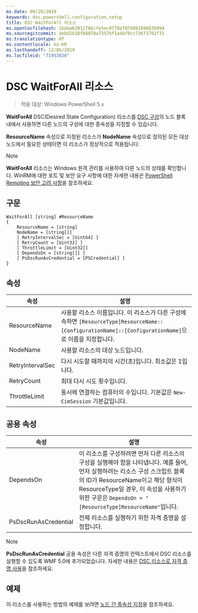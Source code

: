 ```yaml
---
ms.date: 09/20/2019
keywords: dsc,powershell,configuration,setup
title: DSC WaitForAll 리소스
ms.openlocfilehash: 1bdaa63812766cfe5ec0778ef07689109683b994
ms.sourcegitcommit: debd2b38fb8070a7357bf1a4bf9cc736f3702f31
ms.translationtype: HT
ms.contentlocale: ko-KR
ms.lasthandoff: 12/05/2019
ms.locfileid: "71953020"
---
```

# <a name="dsc-waitforall-resource"></a>DSC WaitForAll 리소스

> 적용 대상: Windows PowerShell 5.x

**WaitForAll** DSC(Desired State Configuration) 리소스를 [DSC 구성](../../../configurations/configurations.md)의 노드 블록 내에서 사용하면 다른 노드의 구성에 대한 종속성을 지정할 수 있습니다.

**ResourceName** 속성으로 지정된 리소스가 **NodeName** 속성으로 정의된 모든 대상 노드에서 필요한 상태이면 이 리소스가 정상적으로 적용됩니다.

> [!NOTE]
> **WaitForAll** 리소스는 Windows 원격 관리를 사용하여 다른 노드의 상태를 확인합니다. WinRM에 대한 포트 및 보안 요구 사항에 대한 자세한 내용은 [PowerShell Remoting 보안 고려 사항](/powershell/scripting/learn/remoting/winrmsecurity?view=powershell-6)을 참조하세요.

## <a name="syntax"></a>구문

```Syntax
WaitForAll [string] #ResourceName
{
    ResourceName = [string]
    NodeName = [string[]]
    [ RetryIntervalSec = [Uint64] ]
    [ RetryCount = [Uint32] ]
    [ ThrottleLimit = [Uint32]]
    [ DependsOn = [string[]] ]
    [ PsDscRunAsCredential = [PSCredential] ]
}
```

## <a name="properties"></a>속성

|속성 |설명 |
|---|---|
|ResourceName |사용할 리소스 이름입니다. 이 리소스가 다른 구성에 속하면 `[ResourceType]ResourceName::[ConfigurationName]::[ConfigurationName]`으로 이름을 지정합니다. |
|NodeName |사용할 리소스의 대상 노드입니다. |
|RetryIntervalSec |다시 시도할 때까지의 시간(초)입니다. 최소값은 1입니다. |
|RetryCount |최대 다시 시도 횟수입니다. |
|ThrottleLimit |동시에 연결하는 컴퓨터의 수입니다. 기본값은 `New-CimSession` 기본값입니다. |

## <a name="common-properties"></a>공용 속성

|속성 |설명 |
|---|---|
|DependsOn |이 리소스를 구성하려면 먼저 다른 리소스의 구성을 실행해야 함을 나타냅니다. 예를 들어, 먼저 실행하려는 리소스 구성 스크립트 블록의 ID가 ResourceName이고 해당 형식이 ResourceType일 경우, 이 속성을 사용하기 위한 구문은 `DependsOn = "[ResourceType]ResourceName"`입니다. |
|PsDscRunAsCredential |전체 리소스를 실행하기 위한 자격 증명을 설정합니다. |

> [!NOTE]
> **PsDscRunAsCredential** 공용 속성은 다른 자격 증명의 컨텍스트에서 DSC 리소스를 실행할 수 있도록 WMF 5.0에 추가되었습니다. 자세한 내용은 [ DSC 리소스로 자격 증명 사용](../../../configurations/runasuser.md)을 참조하세요.

## <a name="example"></a>예제

이 리소스를 사용하는 방법의 예제를 보려면 [노드 간 종속성 지정](../../../configurations/crossNodeDependencies.md)을 참조하세요.